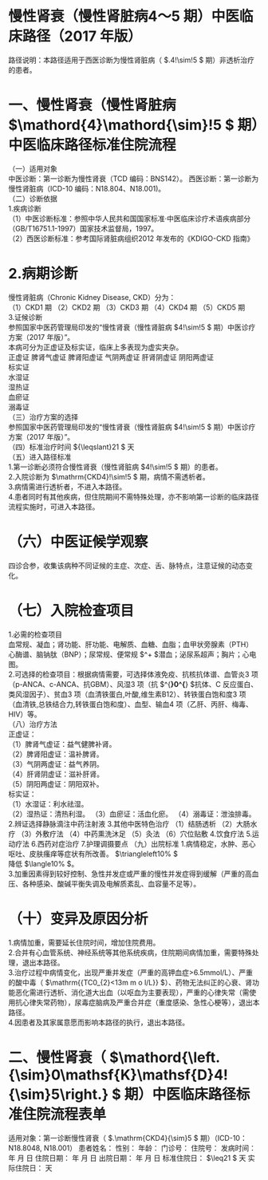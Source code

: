 # 慢性肾衰（慢性肾脏病4～5 期）中医临床路径（2017 年版）  
路径说明：本路径适用于西医诊断为慢性肾脏病（ $.4\!\sim\!5 $ 期）非透析治疗的患者。  
# 一、慢性肾衰（慢性肾脏病 $\mathord{4}\mathord{\sim}\!5 $ 期）中医临床路径标准住院流程  
（一）适用对象  
中医诊断：第一诊断为慢性肾衰（TCD 编码：BNS142）。 西医诊断：第一诊断为慢性肾脏病（ICD-10 编码：N18.804、N18.001)。  
（二）诊断依据  
1.疾病诊断  
（1）中医诊断标准：参照中华人民共和国国家标准·中医临床诊疗术语疾病部分（GB/T16751.1-1997）国家技术监督局，1997。  
（2）西医诊断标准：参考国际肾脏病组织2012 年发布的《KDIGO-CKD 指南》  
# 2.病期诊断  
慢性肾脏病（Chronic Kidney Disease, CKD）分为：  
（1）CKD1 期 （2）CKD2 期 （3）CKD3 期 （4）CKD4 期 （5）CKD5 期  
3.证候诊断  
参照国家中医药管理局印发的“慢性肾衰（慢性肾脏病 $4\!\sim\!5 $ 期）中医诊疗方案（2017 年版）”。  
本病可分为正虚证及标实证，临床上多表现为虚实夹杂。  
正虚证 脾肾气虚证  脾肾阳虚证  气阴两虚证  肝肾阴虚证  阴阳两虚证  
标实证  
水湿证  
湿热证  
血瘀证  
溺毒证  
（三）治疗方案的选择  
参照国家中医药管理局印发的“慢性肾衰（慢性肾脏病 $4\!\sim\!5 $ 期）中医诊疗方案（2017 年版）”。  
（四）标准治疗时间 ${\leqslant}21 $ 天  
（五）进入路径标准  
1.第一诊断必须符合慢性肾衰（慢性肾脏病 $4\!\sim\!5 $ 期）的患者。  
2.入院诊断为 $\mathrm{CKD4}\!\sim\!5 $  期，病情不需透析者。  
3.病情需进行透析者，不进入本路径。  
4.患者同时有其他疾病，但住院期间不需特殊处理，亦不影响第一诊断的临床路径流程实施时，可进入本路径。  
# （六）中医证候学观察  
四诊合参，收集该病种不同证候的主症、次症、舌、脉特点，注意证候的动态变化。  
# （七）入院检查项目  
1.必需的检查项目  
血常规、凝血；肾功能、肝功能、电解质、血糖、血脂；血甲状旁腺素（PTH）心酶谱、脑钠肽（BNP）；尿常规、便常规 $^+ $潜血；泌尿系超声；胸片；心电图。  
2.可选择的检查项目：根据病情需要，可选择体液免疫、抗核抗体谱、血管炎3 项（p-ANCA、c-ANCA、抗GBM）、风湿3 项（抗 $^{**}0^{**} $抗体、C 反应蛋白、类风湿因子）、贫血3 项（血清铁蛋白,叶酸,维生素B12）、转铁蛋白饱和度3 项（血清铁,总铁结合力,转铁蛋白饱和度）、血型、输血4 项（乙肝、丙肝、梅毒、HIV）等。  
（八）治疗方法  
正虚证：  
（1）脾肾气虚证：益气健脾补肾。  
（2）脾肾阳虚证：温补脾肾。  
（3）气阴两虚证：益气养阴。  
（4）肝肾阴虚证：滋补肝肾。  
（5）阴阳两虚证：阴阳双补。  
标实证：  
（1）水湿证：利水祛湿。  
（2）湿热证：清热利湿。 （3）血瘀证：活血化瘀。  （4）溺毒证：泄浊排毒。 2.辨证选择静脉滴注中药注射液  3.其他中医特色治疗 （1）结肠透析 （2）大肠水疗 （3）外敷疗法 （4）中药熏洗沐足 （5）灸法 （6）穴位贴敷  4.饮食疗法 5.运动疗法 6.西药对症治疗 7.护理调摄要点 （九）出院标准 1.病情稳定，水肿、恶心呕吐、皮肤瘙痒等症状有所改善。  $\triangleleft10\% $  
降低 $\langle10\% $。  
3.加重因素得到较好控制、急性并发症或严重的慢性并发症得到缓解（严重的高血压、各种感染、酸碱平衡失调及电解质紊乱、血容量不足等）。  
# （十）变异及原因分析  
1.病情加重，需要延长住院时间，增加住院费用。  
2.合并有心血管系统、神经系统等其他系统疾病，住院期间病情加重，需要特殊处理，退出本路径。  
3.治疗过程中病情变化，出现严重并发症（严重的高钾血症>6.5mmol/L）、严重的酸中毒（ $\mathrm{\{TC0_{2}<13m m o l/L\}} $）、药物无法纠正的心衰、肾功能恶化需进行透析、消化道大出血（以呕血为主要表现），严重的心律失常（需使用抗心律失常药物），尿毒症脑病及严重合并症（重度感染、急性心梗等），退出本路径。  
4.因患者及其家属意愿而影响本路径的执行，退出本路径。  
# 二、慢性肾衰（ $\mathord{\left.{\sim}0\mathsf{K}\mathsf{D}4\!{\sim}5\right.} $ 期）中医临床路径标准住院流程表单  
适用对象：第一诊断慢性肾衰（ $.\mathrm{CKD4}{\sim}5 $ 期）（ICD-10：N18.8048, N18.001） 患者姓名：         性别：    年龄：    门诊号：     住院号：               发病时间：   年  月  日  住院日期：   年  月  日  出院日期：   年   月   日      标准住院日： $\leq21 $ 天       实际住院日：    天  
